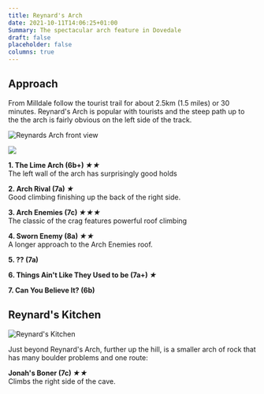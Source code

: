 ```yaml
---
title: Reynard's Arch
date: 2021-10-11T14:06:25+01:00
Summary: The spectacular arch feature in Dovedale
draft: false
placeholder: false
columns: true
---
```



## Approach

From Milldale follow the tourist trail for about 2.5km (1.5 miles) or 30 minutes. Reynard's Arch is popular with tourists and the steep path up to the the arch is fairly obvious on the left side of the track.

![Reynards Arch front view](/img/peak/dovedale/reynards-arch-front.jpg)

![](/img/peak/dovedale/reynards-back-side.jpg)

**1. The Lime Arch (6b+) *★★***  
The left wall of the arch has surprisingly good holds

**2. Arch Rival (7a) *★***  
Good climbing finishing up the back of the right side.

**3. Arch Enemies (7c) *★★★***  
The classic of the crag features powerful roof climbing

**4. Sworn Enemy (8a) *★★***  
A longer approach to the Arch Enemies roof.

**5. ?? (7a)**

**6. Things Ain't Like They Used to be (7a+) *★***

**7. Can You Believe It? (6b)**

## Reynard's Kitchen

![Reynard's Kitchen](/img/peak/dovedale/reynards-kitchen.jpg)

Just beyond Reynard's Arch, further up the hill, is a smaller arch of rock that has many boulder problems and one route:

**Jonah's Boner (7c) *★★***  
Climbs the right side of the cave.